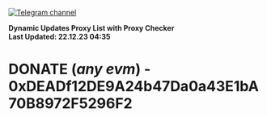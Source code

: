 [![Telegram channel](https://img.shields.io/endpoint?url=https://runkit.io/damiankrawczyk/telegram-badge/branches/master?url=https://t.me/n4z4v0d)](https://t.me/n4z4v0d) 

**Dynamic Updates Proxy List with Proxy Checker**  
**Last Updated: 22.12.23 04:35**

# DONATE (_any evm_) - 0xDEADf12DE9A24b47Da0a43E1bA70B8972F5296F2
